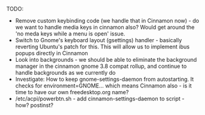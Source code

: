 TODO:

- Remove custom keybinding code (we handle that in Cinnamon now) - do we want to handle media keys in cinnamon also?  Would get around the 'no meda keys while a menu is open' issue.
- Switch to Gnome's keyboard layout (gsettings) handler - basically reverting Ubuntu's patch for this.  This will allow us to implement ibus popups directly in Cinnamon
- Look into backgrounds - we should be able to eliminate the background manager in the cinnamon gnome 3.8 compat rollup, and continue to handle backgrounds as we currently do
- Investigate:  How to keep gnome-settings-daemon from autostarting.  It checks for environment=GNOME... which means Cinnamon also - is it time to have our own freedesktop.org name?
- /etc/acpi/powerbtn.sh   - add cinnamon-settings-daemon to script - how?  postinst?